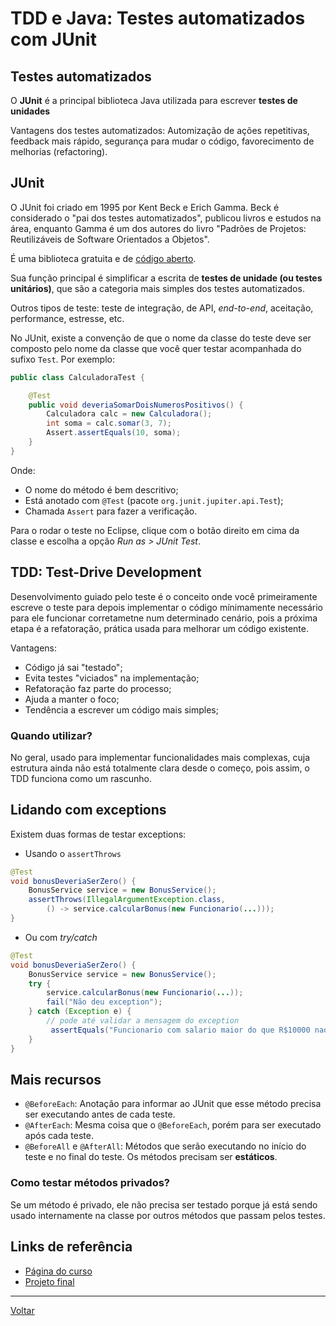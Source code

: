 # TDD e Java: Testes automatizados com JUnit

## Testes automatizados

O **JUnit** é a principal biblioteca Java utilizada para escrever **testes de unidades**

Vantagens dos testes automatizados: Automização de ações repetitivas, feedback mais rápido, segurança para mudar o código, favorecimento de melhorias (refactoring).

## JUnit

O JUnit foi criado em 1995 por Kent Beck e Erich Gamma. Beck é considerado o "pai dos testes automatizados", publicou livros e estudos na área, enquanto Gamma é um dos autores do livro "Padrões de Projetos: Reutilizáveis de Software Orientados a Objetos".

É uma biblioteca gratuita e de [código aberto](https://github.com/junit-team/junit5).

Sua função principal é simplificar a escrita de **testes de unidade (ou testes unitários)**, que são a categoria mais simples dos testes automatizados.

Outros tipos de teste: teste de integração, de API, *end-to-end*, aceitação, performance, estresse, etc.

No JUnit, existe a convenção de que o nome da classe do teste deve ser composto pelo nome da classe que você quer testar acompanhada do sufixo `Test`. Por exemplo: 

```java
public class CalculadoraTest {

    @Test
    public void deveriaSomarDoisNumerosPositivos() {
        Calculadora calc = new Calculadora();
        int soma = calc.somar(3, 7);
        Assert.assertEquals(10, soma);
    }
}
```

Onde:
- O nome do método é bem descritivo;
- Está anotado com `@Test` (pacote `org.junit.jupiter.api.Test`);
- Chamada `Assert` para fazer a verificação.

Para o rodar o teste no Eclipse, clique com o botão direito em cima da classe e escolha a opção *Run as > JUnit Test*.


## TDD: Test-Drive Development

Desenvolvimento guiado pelo teste é o conceito onde você primeiramente escreve o teste para depois implementar o código mínimamente necessário para ele funcionar corretametne num determinado cenário, pois a próxima etapa é a refatoração, prática usada para melhorar um código existente.

Vantagens:

- Código já sai "testado";
- Evita testes "viciados" na implementação;
- Refatoração faz parte do processo;
- Ajuda a manter o foco;
- Tendência a escrever um código mais simples;

### Quando utilizar?

No geral, usado para implementar funcionalidades mais complexas, cuja estrutura ainda não está totalmente clara desde o começo, pois assim, o TDD funciona como um rascunho.

## Lidando com exceptions

Existem duas formas de testar exceptions:

- Usando o `assertThrows`

```java
@Test
void bonusDeveriaSerZero() {
    BonusService service = new BonusService();
    assertThrows(IllegalArgumentException.class, 
        () -> service.calcularBonus(new Funcionario(...)));
}
```

- Ou com *try/catch*

```java
@Test
void bonusDeveriaSerZero() {
    BonusService service = new BonusService();
    try {
        service.calcularBonus(new Funcionario(...));
        fail("Não deu exception");
    } catch (Exception e) {
        // pode até validar a mensagem do exception
         assertEquals("Funcionario com salario maior do que R$10000 nao pode receber bonus!", e.getMessage());
    }
}
```

## Mais recursos

- `@BeforeEach`: Anotação para informar ao JUnit que esse método precisa ser executando antes de cada teste.
- `@AfterEach`: Mesma coisa que o `@BeforeEach`, porém para ser executado após cada teste.
- `@BeforeAll` e `@AfterAll`: Métodos que serão executando no início do teste e no final do teste. Os métodos precisam ser **estáticos**.

### Como testar métodos privados?

Se um método é privado, ele não precisa ser testado porque já está sendo usado internamente na classe por outros métodos que passam pelos testes.

## Links de referência

- [Página do curso](https://cursos.alura.com.br/course/tdd-java-testes-automatizados-junit)
- [Projeto final](https://github.com/alura-cursos/2108-java-testes-unitarios-tdd/archive/aula_5.zip)

---

[Voltar](./README.md)
